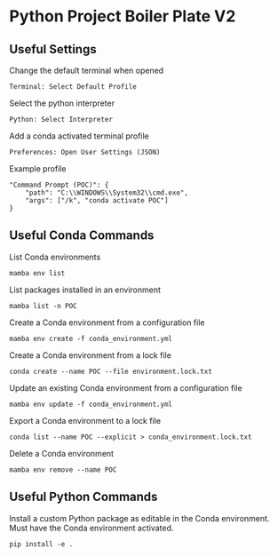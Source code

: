 # Python Project Boiler Plate V2

## Useful Settings

Change the default terminal when opened

```
Terminal: Select Default Profile
```

Select the python interpreter

```
Python: Select Interpreter
```

Add a conda activated terminal profile

```
Preferences: Open User Settings (JSON)
```

Example profile

```
"Command Prompt (POC)": {
    "path": "C:\\WINDOWS\\System32\\cmd.exe",
    "args": ["/k", "conda activate POC"]
}
```

## Useful Conda Commands

List Conda environments

```
mamba env list
```

List packages installed in an environment

```
mamba list -n POC
```

Create a Conda environment from a configuration file

```
mamba env create -f conda_environment.yml
```

Create a Conda environment from a lock file

```
conda create --name POC --file environment.lock.txt
```

Update an existing Conda environment from a configuration file

```
mamba env update -f conda_environment.yml
```

Export a Conda environment to a lock file

```
conda list --name POC --explicit > conda_environment.lock.txt
```

Delete a Conda environment

```
mamba env remove --name POC
```

## Useful Python Commands

Install a custom Python package as editable in the Conda environment. Must have the Conda environment activated.

```
pip install -e .
```
